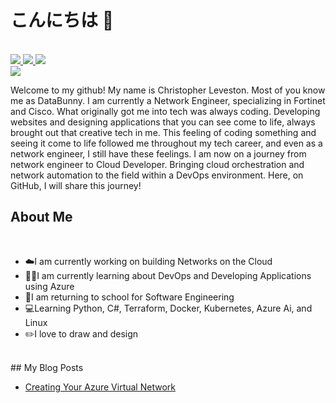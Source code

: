 # こんにちは 👋
<br>
<div>
    <!-- Buttons List -->
      <a href="www.linkedin.com/in/christopherleveston94">
         <img src="https://camo.githubusercontent.com/f4adefaea1ee9f1f4a3f1a7d8e4e18ec333483fc7cdd2a7caecfd2a009629607/68747470733a2f2f696d672e736869656c64732e696f2f62616467652f636f6e6e6563742d2532333030373742352e7376673f267374796c653d666f722d7468652d6261646765266c6f676f3d6c696e6b6564696e"/>
      </a>
      <a href="https://www.youtube.com/@DataBunny">
        <img src="https://camo.githubusercontent.com/bc71a28e3c95bf4ef3072c6298312957e530e1bd0bc224d1667f12c6bd68cf48/68747470733a2f2f696d672e736869656c64732e696f2f62616467652f5375627363726962652d7265643f7374796c653d666f722d7468652d6261646765266c6f676f3d796f7574756265266c6f676f436f6c6f723d7768697465"/>
      </a>
      <a>
         <img src="https://camo.githubusercontent.com/d3bf7ef2a8112c728618e8bd029fb478791f9560d2e4da75ee4a52b28adf5c81/68747470733a2f2f696d672e736869656c64732e696f2f62616467652f466f6c6c6f772d2532333144413146323f7374796c653d666f722d7468652d6261646765266c6f676f3d74776974746572266c6f676f436f6c6f723d7768697465"/>
      </a>
</div>

<!-- BANNER -->
<div>
  <img src="https://pbs.twimg.com/profile_banners/1104174880004685825/1709361733/600x200"/>
</div>

<!-- Introduction -->
<div>
    <p>
        Welcome to my github! My name is Christopher Leveston. Most of you know me as DataBunny. I am currently a Network Engineer, specializing in Fortinet and Cisco. What originally got me into tech was always coding. Developing websites and designing applications that you can see come to life, always brought out that creative tech in me. This feeling of coding something and seeing it come to life followed me throughout my tech career, and even as a network engineer, I still have these feelings. I am now on a journey from network engineer to Cloud Developer. Bringing cloud orchestration and network automation to the field within a DevOps environment. Here, on GitHub, I will share this journey!
    </p>
</div>

## About Me
<br>
<ul>
    <li>☁️I am currently working on building Networks on the Cloud</li>
    <li>👷🏾I am currently learning about DevOps and Developing Applications using Azure</li>
    <li>🏫I am returning to school for Software Engineering</li>
    <li>💻Learning Python, C#, Terraform, Docker, Kubernetes, Azure Ai, and Linux</li>
    <li>✏️I love to draw and design</li>
</ul>
<br>
## My Blog Posts
<ul>
    <li><a href="https://databunnyllc.medium.com/creating-your-azure-virtual-network-644b4dbe532d">Creating Your Azure Virtual Network</a></li>
</ul>
